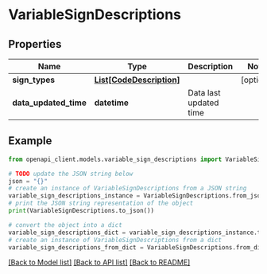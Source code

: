 # VariableSignDescriptions


## Properties

Name | Type | Description | Notes
------------ | ------------- | ------------- | -------------
**sign_types** | [**List[CodeDescription]**](CodeDescription.md) |  | [optional] 
**data_updated_time** | **datetime** | Data last updated time | 

## Example

```python
from openapi_client.models.variable_sign_descriptions import VariableSignDescriptions

# TODO update the JSON string below
json = "{}"
# create an instance of VariableSignDescriptions from a JSON string
variable_sign_descriptions_instance = VariableSignDescriptions.from_json(json)
# print the JSON string representation of the object
print(VariableSignDescriptions.to_json())

# convert the object into a dict
variable_sign_descriptions_dict = variable_sign_descriptions_instance.to_dict()
# create an instance of VariableSignDescriptions from a dict
variable_sign_descriptions_from_dict = VariableSignDescriptions.from_dict(variable_sign_descriptions_dict)
```
[[Back to Model list]](../README.md#documentation-for-models) [[Back to API list]](../README.md#documentation-for-api-endpoints) [[Back to README]](../README.md)


